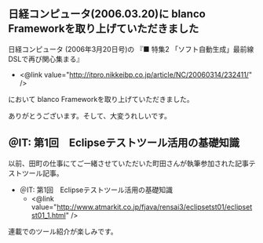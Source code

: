 ## 日経コンピュータ(2006.03.20)に blanco Frameworkを取り上げていただきました

日経コンピュータ (2006年3月20日号)の 
『■ 特集2 「ソフト自動生成」最前線　DSLで再び関心集まる』

* <@link value="http://itpro.nikkeibp.co.jp/article/NC/20060314/232411/" />

において blanco Frameworkを取り上げていただきました。

ありがとうございます。そして、大変うれしいです。


## ＠IT: 第1回　Eclipseテストツール活用の基礎知識

以前、田町の仕事にてご一緒させていただいた町田さんが執筆参加された記事テストツール記事。

* ＠IT: 第1回　Eclipseテストツール活用の基礎知識
  * <@link value="http://www.atmarkit.co.jp/fjava/rensai3/eclipsetst01/eclipsetst01_1.html" />

連載でのツール紹介が楽しみです。
